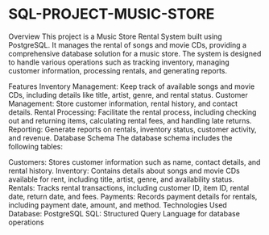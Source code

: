 # SQL-PROJECT-MUSIC-STORE
Overview
This project is a Music Store Rental System built using PostgreSQL. It manages the rental of songs and movie CDs, providing a comprehensive database solution for a music store. The system is designed to handle various operations such as tracking inventory, managing customer information, processing rentals, and generating reports.

Features
Inventory Management: Keep track of available songs and movie CDs, including details like title, artist, genre, and rental status.
Customer Management: Store customer information, rental history, and contact details.
Rental Processing: Facilitate the rental process, including checking out and returning items, calculating rental fees, and handling late returns.
Reporting: Generate reports on rentals, inventory status, customer activity, and revenue.
Database Schema
The database schema includes the following tables:

Customers: Stores customer information such as name, contact details, and rental history.
Inventory: Contains details about songs and movie CDs available for rent, including title, artist, genre, and availability status.
Rentals: Tracks rental transactions, including customer ID, item ID, rental date, return date, and fees.
Payments: Records payment details for rentals, including payment date, amount, and method.
Technologies Used
Database: PostgreSQL
SQL: Structured Query Language for database operations

